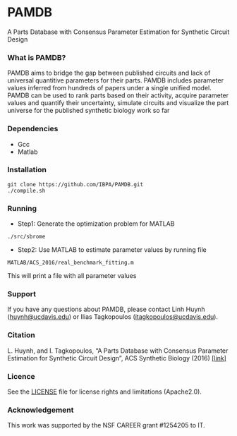 # PAMDB
A Parts Database with Consensus Parameter Estimation for Synthetic Circuit Design

### What is PAMDB?
PAMDB aims to bridge the gap between published circuits and lack of universal quantitive parameters for their parts. PAMDB includes parameter values inferred from hundreds of papers under a single unified model. PAMDB can be used to rank parts based on their activity, acquire parameter values and quantify their uncertainty, simulate circuits and visualize the part universe for the published synthetic biology work so far

### Dependencies
* Gcc
* Matlab


### Installation
```
git clone https://github.com/IBPA/PAMDB.git
./compile.sh
```

### Running
* Step1: Generate the optimization problem for MATLAB 
```
./src/sbrome
```
* Step2: Use MATLAB to estimate parameter values by running file 
```
MATLAB/ACS_2016/real_benchmark_fitting.m
```
This will print a file with all parameter values

### Support

If you have any questions about PAMDB, please contact Linh Huynh (huynh@ucdavis.edu) or Ilias Tagkopoulos (itagkopoulos@ucdavis.edu).

### Citation
 L. Huynh, and I. Tagkopoulos, “A Parts Database with Consensus Parameter Estimation for Synthetic Circuit Design”, ACS Synthetic Biology (2016) [\[link\]](https://pubs.acs.org/doi/abs/10.1021/acssynbio.5b00205)

### Licence
See the [LICENSE](./LICENSE) file for license rights and limitations (Apache2.0).

### Acknowledgement
This work was supported by the NSF CAREER grant #1254205 to IT.

